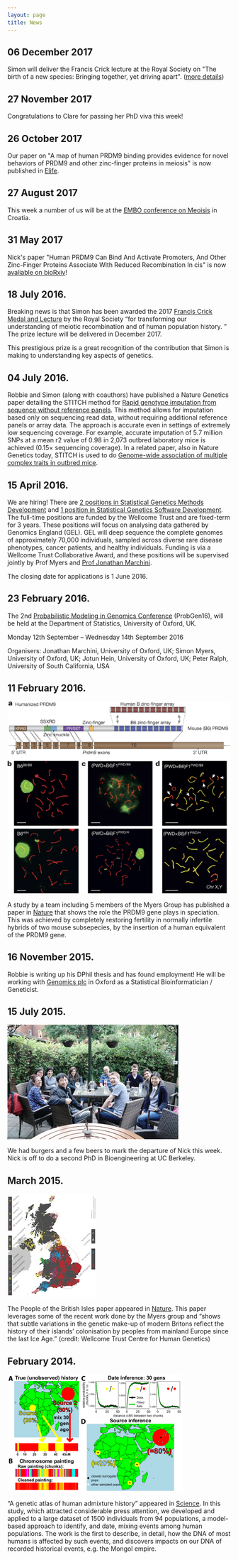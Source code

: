 ```yaml
---
layout: page
title: News
---
```


## 06 December 2017
Simon will deliver the Francis Crick lecture at the Royal Society on "The birth of a new species: Bringing together, yet driving apart". ([more details](https://royalsociety.org/science-events-and-lectures/2017/12/francis-crick-lecture/))

## 27 November 2017
Congratulations to Clare for passing her PhD viva this week!

## 26 October 2017
Our paper on "A map of human PRDM9 binding provides evidence for novel behaviors of PRDM9 and other zinc-finger proteins in meiosis" is now published in [Elife](https://doi.org/10.7554/eLife.28383).

## 27 August 2017
This week a number of us will be at the [EMBO conference on Meoisis](https://embo16-meiosis.irb.hr) in Croatia.

## 31 May 2017
Nick's paper "Human PRDM9 Can Bind And Activate Promoters, And Other Zinc-Finger Proteins Associate With Reduced Recombination In cis" is now [avaliable on bioRxiv](https://doi.org/10.1101/144295)!

## 18 July 2016.
Breaking news is that Simon has been awarded the 2017 [Francis Crick Medal and Lecture](https://royalsociety.org/grants-schemes-awards/awards/francis-crick-lecture/) by the Royal Society “for transforming our understanding of meiotic recombination and of human population history. ” The prize lecture will be delivered in December 2017.

This prestigious prize is a great recognition of the contribution that Simon is making to understanding key aspects of genetics.

## 04 July 2016.
Robbie and Simon (along with coauthors) have published a Nature Genetics paper detailing the STITCH method for [Rapid genotype imputation from sequence without reference panels](http://www.nature.com/ng/journal/vaop/ncurrent/full/ng.3594.html). This method allows for imputation based only on sequencing read data, without requiring additional reference panels or array data. The approach is accurate even in settings of extremely low sequencing coverage. For example, accurate imputation of 5.7 million SNPs at a mean r2 value of 0.98 in 2,073 outbred laboratory mice is achieved (0.15× sequencing coverage). In a related paper, also in Nature Genetics today, STITCH is used to do [Genome-wide association of multiple complex traits in outbred mice](http://www.nature.com/ng/journal/vaop/ncurrent/full/ng.3595.html).

## 15 April 2016.
We are hiring! There are [2 positions in Statistical Genetics Methods Development](http://tinyurl.com/hy8gd7v) and  [1 position in Statistical Genetics Software Development](http://tinyurl.com/z3w3ttb). The full-time positions are funded by the Wellcome Trust and are fixed-term for 3 years. These positions will focus on analysing data gathered by Genomics England (GEL). GEL will deep sequence the complete genomes of approximately 70,000 individuals, sampled across diverse rare disease phenotypes, cancer patients, and healthy individuals. Funding is via a Wellcome Trust Collaborative Award, and these positions will be supervised jointly by Prof Myers and [Prof Jonathan Marchini](https://jmarchini.wordpress.com/).

The closing date for applications is 1 June 2016.

## 23 February 2016.
The 2nd [Probabilistic Modeling in Genomics Conference](http://www.stats.ox.ac.uk/events/probgen16) (ProbGen16), will be held at the Department of Statistics, University of Oxford, UK.

Monday 12th September – Wednesday 14th September 2016

Organisers: Jonathan Marchini, University of Oxford, UK; Simon Myers, University of Oxford, UK; Jotun Hein, University of Oxford, UK; Peter Ralph, University of South California, USA

## 11 February 2016.

<span class="image left"><img src="images/humanizing_prdm9.jpg" /></span>

A study by a team including 5 members of the Myers Group has published a paper in [Nature](http://www.nature.com/nature/journal/v530/n7589/full/nature16931.html) that shows the role the PRDM9 gene plays in speciation. This was achieved by completely restoring fertility in normally infertile hybrids of two mouse subsepecies, by the insertion of a human equivalent of the PRDM9 gene.

## 16 November 2015.
Robbie is writing up his DPhil thesis and has found employment! He will be working with [Genomics plc](http://www.genomicsplc.com/) in Oxford as a Statistical Bioinformatician / Geneticist.

## 15 July 2015.

<span class="image left"><img src="images/image5.jpg" /></span>

We had burgers and a few beers to mark the departure of Nick this week. Nick is off to do a second PhD in Bioengineering at UC Berkeley.

## March 2015.

<span class="image left"><img src="images/pobi-map.jpeg" /></span>

The People of the British Isles paper appeared in [Nature](http://www.nature.com/nature/journal/v519/n7543/full/nature14230.html). This paper leverages some of the recent work done by the Myers group and “shows that subtle variations in the genetic make-up of modern Britons reflect the history of their islands’ colonisation by peoples from mainland Europe since the last Ice Age.” (credit: Wellcome Trust Centre for Human Genetics)

## February 2014.

<span class="image left"><img src="images/feb14.png" /></span>

“A genetic atlas of human admixture history” appeared in [Science](http://www.sciencemag.org/content/343/6172/747). In this study, which attracted considerable press attention, we developed and applied to a large dataset of 1500 individuals from 94 populations, a model-based approach to identify, and date, mixing events among human populations. The work is the first to describe, in detail, how the DNA of most humans is affected by such events, and discovers impacts on our DNA of recorded historical events, e.g. the Mongol empire.